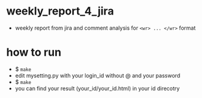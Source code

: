 # weekly_report_4_jira
- weekly report from jira and comment analysis for ```<wr> ... </wr>``` format

# how to run
- $ ```make```
- edit mysetting.py  with your login_id without @ and your password
- $ ```make```
- you can find your result (your_id/your_id.html) in your id direcotry
